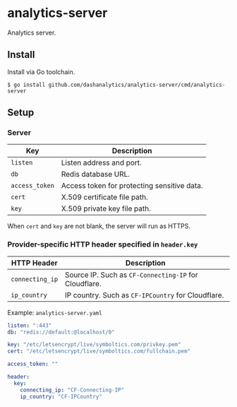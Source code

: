# analytics-server

Analytics server.

## Install

Install via Go toolchain.

```shell
$ go install github.com/dashanalytics/analytics-server/cmd/analytics-server
```

## Setup

### Server

| Key            | Description                                 |
|----------------|---------------------------------------------|
| `listen`       | Listen address and port.                    |
| `db`           | Redis database URL.                         |
| `access_token` | Access token for protecting sensitive data. |
| `cert`         | X.509 certificate file path.                |
| `key`          | X.509 private key file path.                |

When `cert` and `key` are not blank, the server will run as HTTPS.

### Provider-specific HTTP header specified in `header.key`

| HTTP Header     | Description                                           |
|-----------------|-------------------------------------------------------|
| `connecting_ip` | Source IP. Such as `CF-Connecting-IP` for Cloudflare. |
| `ip_country`    | IP country. Such as `CF-IPCountry` for Cloudflare.    |

Example: `analytics-server.yaml`

```yaml
listen: ":443"
db: "redis://default:@localhost/0"

key: "/etc/letsencrypt/live/symboltics.com/privkey.pem"
cert: "/etc/letsencrypt/live/symboltics.com/fullchain.pem"

access_token: ""

header:
  key:
    connecting_ip: "CF-Connecting-IP"
    ip_country: "CF-IPCountry"
```
